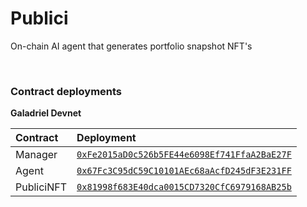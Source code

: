 # Publici
On-chain AI agent that generates portfolio snapshot NFT's

<br/>

### Contract deployments

**Galadriel Devnet**

| Contract | Deployment  |
| :----- | :- |
| Manager  | [`0xFe2015aD0c526b5FE44e6098Ef741FfaA2BaE27F`](https://explorer.galadriel.com/address/0xFe2015aD0c526b5FE44e6098Ef741FfaA2BaE27F) |
| Agent | [`0x67Fc3C95dC59C10101AEc68aAcfD245dF3E231FF`](https://explorer.galadriel.com/address/0x67Fc3C95dC59C10101AEc68aAcfD245dF3E231FF)|
| PubliciNFT | [`0x81998f683E40dca0015CD7320CfC6979168AB25b`](https://explorer.galadriel.com/address/0x81998f683E40dca0015CD7320CfC6979168AB25b)|
